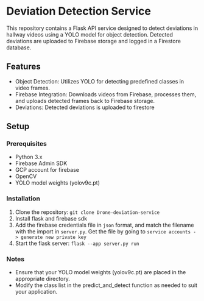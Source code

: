# Deviation Detection Service

This repository contains a Flask API service designed to detect deviations in hallway videos using a YOLO model for object detection. Detected deviations are uploaded to Firebase storage and logged in a Firestore database.

## Features

- Object Detection: Utilizes YOLO for detecting predefined classes in video frames.
- Firebase Integration: Downloads videos from Firebase, processes them, and uploads detected frames back to Firebase storage.
- Deviations: Detected deviations is uploaded to firestore

## Setup

### Prerequisites

- Python 3.x
- Firebase Admin SDK
- GCP account for firebase
- OpenCV
- YOLO model weights (yolov9c.pt)

### Installation

1. Clone the repository:
   `git clone Drone-deviation-service`
2. Install flask and firebase sdk
3. Add the firebase credentials file in `json` format, and match the filename with the import in `server.py`. Get the file by going to `service accounts -> generate new private key`
4. Start the flask server: `flask --app server.py run`

### Notes

- Ensure that your YOLO model weights (yolov9c.pt) are placed in the appropriate directory.
- Modify the class list in the predict_and_detect function as needed to suit your application.
